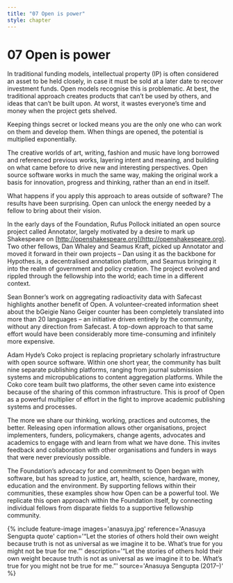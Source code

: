 ```yaml
---
title: "07 Open is power"
style: chapter
---
```


# 07 Open is power

In traditional funding models, intellectual property (IP) is often considered an asset to be held closely, in case it must be sold at a later date to recover investment funds. Open models recognise this is problematic. At best, the traditional approach creates products that can’t be used by others, and ideas that can’t be built upon. At worst, it wastes everyone’s time and money when the project gets shelved.

Keeping things secret or locked means you are the only one who can work on them and develop them. When things are opened, the potential is multiplied exponentially.

The creative worlds of art, writing, fashion and music have long borrowed and referenced previous works, layering intent and meaning, and building on what came before to drive new and interesting perspectives. Open source software works in much the same way, making the original work a basis for innovation, progress and thinking, rather than an end in itself.

What happens if you apply this approach to areas outside of software? The results have been surprising. Open can unlock the energy needed by a fellow to bring about their vision.

In the early days of the Foundation, Rufus Pollock initiated an open source project called Annotator, largely motivated by a desire to mark up Shakespeare on [http://openshakespeare.org](http://openshakespeare.org). Two other fellows, Dan Whaley and Seamus Kraft, picked up Annotator and moved it forward in their own projects – Dan using it as the backbone for Hypothes.is, a decentralised annotation platform, and Seamus bringing it into the realm of government and policy creation. The project evolved and rippled through the fellowship into the world; each time in a different context.

Sean Bonner’s work on aggregating radioactivity data with Safecast highlights another benefit of Open. A volunteer-created information sheet about the bGeigie Nano Geiger counter has been completely translated into more than 20 languages – an initiative driven entirely by the community, without any direction from Safecast. A top-down approach to that same effort would have been considerably more time-consuming and infinitely more expensive.

Adam Hyde’s Coko project is replacing proprietary scholarly infrastructure with open source software. Within one short year, the community has built nine separate publishing platforms, ranging from journal submission systems and micropublications to content aggregation platforms. While the Coko core team built two platforms, the other seven came into existence because of the sharing of this common infrastructure. This is proof of Open as a powerful multiplier of effort in the fight to improve academic publishing systems and processes.

The more we share our thinking, working, practices and outcomes, the better. Releasing open information allows other organisations, project implementers, funders, policymakers, change agents, advocates and academics to engage with and learn from what we have done. This invites feedback and collaboration with other organisations and funders in ways that were never previously possible.

The Foundation’s advocacy for and commitment to Open began with software, but has spread to justice, art, health, science, hardware, money, education and the environment. By supporting fellows within their communities, these examples show how Open can be a powerful tool. We replicate this open approach within the Foundation itself, by connecting individual fellows from disparate fields to a supportive fellowship community.


{% include feature-image
   images='anasuya.jpg'
   reference='Anasuya Sengupta quote'
   caption='“Let the stories of others hold their own weight because truth is not as universal as we imagine it to be. What’s true for you might not be true for me.”'
   description='“Let the stories of others hold their own weight because truth is not as universal as we imagine it to be. What’s true for you might not be true for me.”'
   source='Anasuya Sengupta (2017–)'
%}
